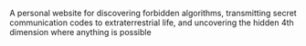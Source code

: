 A personal website for discovering forbidden algorithms, transmitting secret communication codes to extraterrestrial life, and uncovering the hidden 4th dimension where anything is possible
